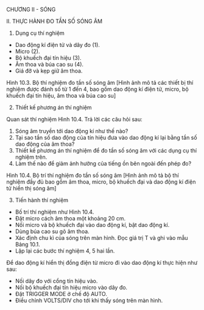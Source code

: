 CHƯƠNG II - SÓNG

II. THỰC HÀNH ĐO TẦN SỐ SÓNG ÂM

1. Dụng cụ thí nghiệm
- Dao động kí điện tử và dây đo (1).
- Micro (2).
- Bộ khuếch đại tín hiệu (3).
- Âm thoa và búa cao su (4).
- Giá đỡ và kẹp giữ âm thoa.

Hình 10.3. Bộ thí nghiệm đo tần số sóng âm
[Hình ảnh mô tả các thiết bị thí nghiệm được đánh số từ 1 đến 4, bao gồm dao động kí điện tử, micro, bộ khuếch đại tín hiệu, âm thoa và búa cao su]

2. Thiết kế phương án thí nghiệm

Quan sát thí nghiệm Hình 10.4. Trả lời các câu hỏi sau:
1. Sóng âm truyền tới dao động kí như thế nào?
2. Tại sao tần số dao động của tín hiệu đưa vào dao động kí lại bằng tần số dao động của âm thoa?
3. Thiết kế phương án thí nghiệm để đo tần số sóng âm với các dụng cụ thí nghiệm trên.
4. Làm thế nào để giảm ảnh hưởng của tiếng ồn bên ngoài đến phép đo?

Hình 10.4. Bộ trí thí nghiệm đo tần số sóng âm
[Hình ảnh mô tả bộ thí nghiệm đầy đủ bao gồm âm thoa, micro, bộ khuếch đại và dao động kí điện tử hiển thị sóng âm]

3. Tiến hành thí nghiệm
- Bố trí thí nghiệm như Hình 10.4.
- Đặt micro cách âm thoa một khoảng 20 cm.
- Nối micro và bộ khuếch đại vào dao động kí, bật dao động kí.
- Dùng búa cao su gõ âm thoa.
- Xác định chu kì của sóng trên màn hình. Đọc giá trị T và ghi vào mẫu Bảng 10.1.
- Lặp lại các bước thí nghiệm 4, 5 hai lần.

Để dao động kí hiển thị đồng điện từ micro đi vào dao động kí thực hiện như sau:
- Nối dây đo với cổng tín hiệu vào.
- Nối bộ khuếch đại tín hiệu micro vào dây đo.
- Đặt TRIGGER MODE ở chế độ AUTO.
- Điều chỉnh VOLTS/DIV cho tới khi thấy sóng trên màn hình.